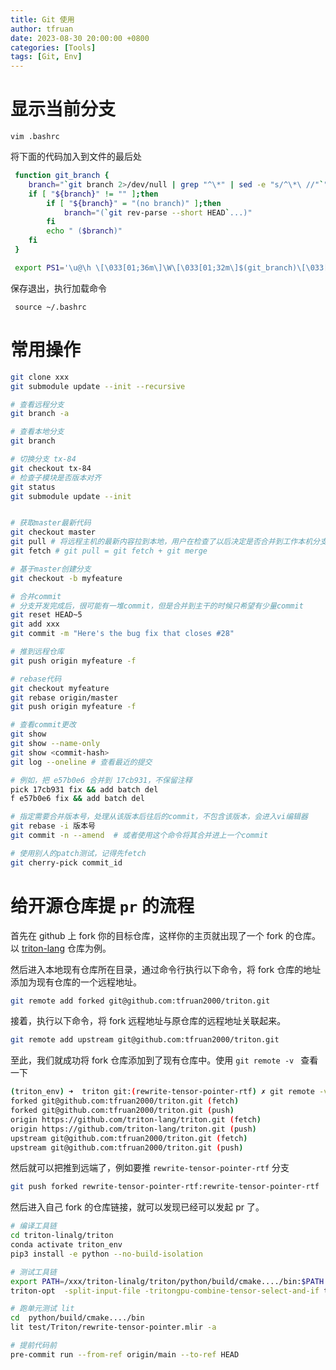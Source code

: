 ```yaml
---
title: Git 使用
author: tfruan
date: 2023-08-30 20:00:00 +0800
categories: [Tools]
tags: [Git, Env]
---
```


# 显示当前分支

```
vim .bashrc
```

将下面的代码加入到文件的最后处

``` bash
 function git_branch {
    branch="`git branch 2>/dev/null | grep "^\*" | sed -e "s/^\*\ //"`"
    if [ "${branch}" != "" ];then
        if [ "${branch}" = "(no branch)" ];then
            branch="(`git rev-parse --short HEAD`...)"
        fi
        echo " ($branch)"
    fi
 }

 export PS1='\u@\h \[\033[01;36m\]\W\[\033[01;32m\]$(git_branch)\[\033[00m\] \$ '
```

保存退出，执行加载命令

```
 source ~/.bashrc
```

# 常用操作

```bash
git clone xxx
git submodule update --init --recursive

# 查看远程分支
git branch -a

# 查看本地分支
git branch

# 切换分支 tx-84
git checkout tx-84
# 检查子模块是否版本对齐
git status
git submodule update --init


# 获取master最新代码
git checkout master
git pull # 将远程主机的最新内容拉到本地，用户在检查了以后决定是否合并到工作本机分支中，这样master的最新代码就在origin/master
git fetch # git pull = git fetch + git merge

# 基于master创建分支
git checkout -b myfeature

# 合并commit
# 分支开发完成后，很可能有一堆commit，但是合并到主干的时候只希望有少量commit
git reset HEAD~5
git add xxx
git commit -m "Here's the bug fix that closes #28"

# 推到远程仓库
git push origin myfeature -f

# rebase代码
git checkout myfeature
git rebase origin/master
git push origin myfeature -f

# 查看commit更改
git show
git show --name-only
git show <commit-hash>
git log --oneline # 查看最近的提交

# 例如，把 e57b0e6 合并到 17cb931，不保留注释
pick 17cb931 fix && add batch del
f e57b0e6 fix && add batch del

# 指定需要合并版本号，处理从该版本后往后的commit，不包含该版本，会进入vi编辑器
git rebase -i 版本号
git commit -n --amend  # 或者使用这个命令将其合并进上一个commit

# 使用别人的patch测试，记得先fetch
git cherry-pick commit_id
```

# 给开源仓库提 `pr` 的流程

首先在 github 上 fork 你的目标仓库，这样你的主页就出现了一个 fork 的仓库。以 [triton-lang](https://github.com/triton-lang/triton) 仓库为例。

然后进入本地现有仓库所在目录，通过命令行执行以下命令，将 fork 仓库的地址添加为现有仓库的一个远程地址。

```bash
git remote add forked git@github.com:tfruan2000/triton.git
```

接着，执行以下命令，将 fork 远程地址与原仓库的远程地址关联起来。

```bash
git remote add upstream git@github.com:tfruan2000/triton.git
```

至此，我们就成功将 fork 仓库添加到了现有仓库中。使用 `git remote -v ` 查看一下

```bash
(triton_env) ➜  triton git:(rewrite-tensor-pointer-rtf) ✗ git remote -v
forked git@github.com:tfruan2000/triton.git (fetch)
forked git@github.com:tfruan2000/triton.git (push)
origin https://github.com/triton-lang/triton.git (fetch)
origin https://github.com/triton-lang/triton.git (push)
upstream git@github.com:tfruan2000/triton.git (fetch)
upstream git@github.com:tfruan2000/triton.git (push)
```

然后就可以把推到远端了，例如要推 `rewrite-tensor-pointer-rtf` 分支

```bash
git push forked rewrite-tensor-pointer-rtf:rewrite-tensor-pointer-rtf
```

然后进入自己 fork 的仓库链接，就可以发现已经可以发起 pr 了。

```bash
# 编译工具链
cd triton-linalg/triton
conda activate triton_env
pip3 install -e python --no-build-isolation

# 测试工具链
export PATH=/xxx/triton-linalg/triton/python/build/cmake..../bin:$PATH
triton-opt  -split-input-file -tritongpu-combine-tensor-select-and-if test/TritonGPU/combine-select-if.mlir

# 跑单元测试 lit
cd  python/build/cmake..../bin
lit test/Triton/rewrite-tensor-pointer.mlir -a

# 提前代码前
pre-commit run --from-ref origin/main --to-ref HEAD
```
